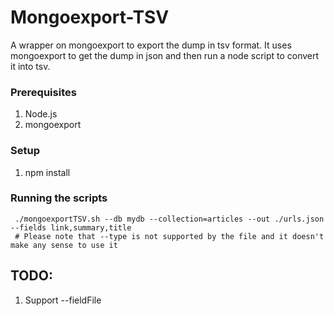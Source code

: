 # Mongoexport-TSV
A wrapper on mongoexport to export the dump in tsv format. 
It uses mongoexport to get the dump in json and then run a node script to convert it into
tsv.

### Prerequisites

 1. Node.js
 2. mongoexport

### Setup
 1. npm install

### Running the scripts

```
 ./mongoexportTSV.sh --db mydb --collection=articles --out ./urls.json --fields link,summary,title
 # Please note that --type is not supported by the file and it doesn't make any sense to use it
```

## TODO:
 1. Support --fieldFile 